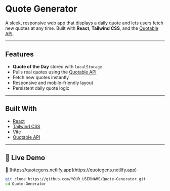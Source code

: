 #  Quote Generator

A sleek, responsive web app that displays a daily quote and lets users fetch new quotes at any time. Built with **React**, **Tailwind CSS**, and the [Quotable API](https://api.quotable.io).



---

##  Features

-  **Quote of the Day** stored with `localStorage`
-  Pulls real quotes using the [Quotable API](https://api.quotable.io)
-  Fetch new quotes instantly
-  Responsive and mobile-friendly layout
-  Persistent daily quote logic

---

##  Built With

- [React](https://reactjs.org/)
- [Tailwind CSS](https://tailwindcss.com/)
- [Vite](https://vitejs.dev/)
- [Quotable API](https://api.quotable.io/)

---

## 📸 Live Demo

🔗 [https://quotegens.netlify.app](https://quotegens.netlify.app)





```bash
git clone https://github.com/YOUR_USERNAME/Quote-Generator.git
cd Quote-Generator
